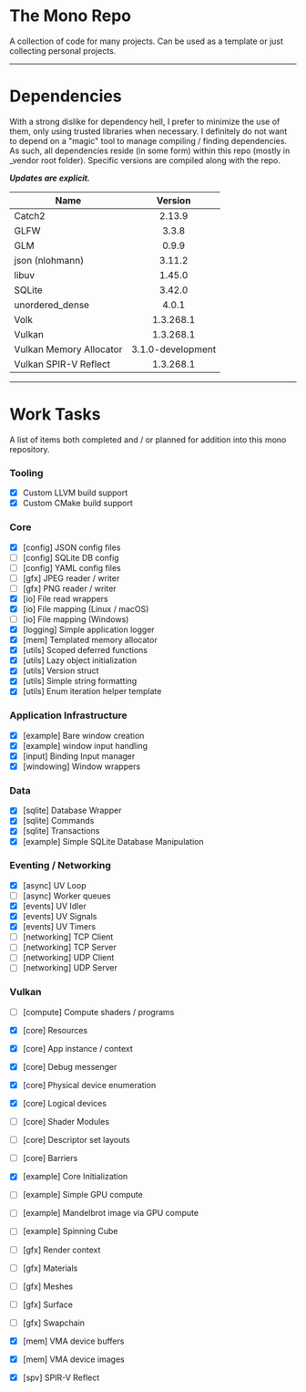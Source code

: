# The Mono Repo
A collection of code for many projects. Can be used as a template or just collecting personal projects.

---

# Dependencies
With a strong dislike for dependency hell, I prefer to minimize the use of them, only using trusted libraries when necessary. I definitely do not want to depend on a "magic" tool to manage compiling / finding dependencies. As such, all dependencies reside (in some form) within this repo (mostly in _vendor root folder). Specific versions are compiled along with the repo.

**_Updates are explicit._**

| Name | Version |
| ---- |:-------:|
| Catch2 | 2.13.9 |
| GLFW | 3.3.8 |
| GLM | 0.9.9 |
| json (nlohmann) | 3.11.2 |
| libuv | 1.45.0 |
| SQLite | 3.42.0 |
| unordered_dense | 4.0.1 |
| Volk | 1.3.268.1 |
| Vulkan | 1.3.268.1 |
| Vulkan Memory Allocator | 3.1.0-development |
| Vulkan SPIR-V Reflect | 1.3.268.1 |

---

# Work Tasks
A list of items both completed and / or planned for addition into this mono repository.

### Tooling
- [x] Custom LLVM build support
- [x] Custom CMake build support

### Core
- [x] [config] JSON config files
- [ ] [config] SQLite DB config
- [ ] [config] YAML config files
- [ ] [gfx] JPEG reader / writer
- [ ] [gfx] PNG reader / writer
- [x] [io] File read wrappers
- [x] [io] File mapping (Linux / macOS)
- [ ] [io] File mapping (Windows)
- [x] [logging] Simple application logger
- [x] [mem] Templated memory allocator
- [x] [utils] Scoped deferred functions
- [x] [utils] Lazy object initialization
- [x] [utils] Version struct
- [x] [utils] Simple string formatting
- [x] [utils] Enum iteration helper template

### Application Infrastructure
- [x] [example] Bare window creation
- [x] [example] window input handling
- [x] [input] Binding Input manager
- [x] [windowing] Window wrappers

### Data
- [x] [sqlite] Database Wrapper
- [x] [sqlite] Commands
- [x] [sqlite] Transactions
- [x] [example] Simple SQLite Database Manipulation

### Eventing / Networking
- [x] [async] UV Loop
- [ ] [async] Worker queues
- [x] [events] UV Idler
- [x] [events] UV Signals
- [x] [events] UV Timers
- [ ] [networking] TCP Client
- [ ] [networking] TCP Server
- [ ] [networking] UDP Client
- [ ] [networking] UDP Server

### Vulkan
- [ ] [compute] Compute shaders / programs
- [x] [core] Resources
- [x] [core] App instance / context
- [x] [core] Debug messenger
- [x] [core] Physical device enumeration
- [x] [core] Logical devices
- [ ] [core] Shader Modules
- [ ] [core] Descriptor set layouts
- [ ] [core] Barriers
- [x] [example] Core Initialization
- [ ] [example] Simple GPU compute
- [ ] [example] Mandelbrot image via GPU compute
- [ ] [example] Spinning Cube
- [ ] [gfx] Render context
- [ ] [gfx] Materials
- [ ] [gfx] Meshes
- [ ] [gfx] Surface
- [ ] [gfx] Swapchain
- [x] [mem] VMA device buffers
- [x] [mem] VMA device images
- [x] [spv] SPIR-V Reflect

